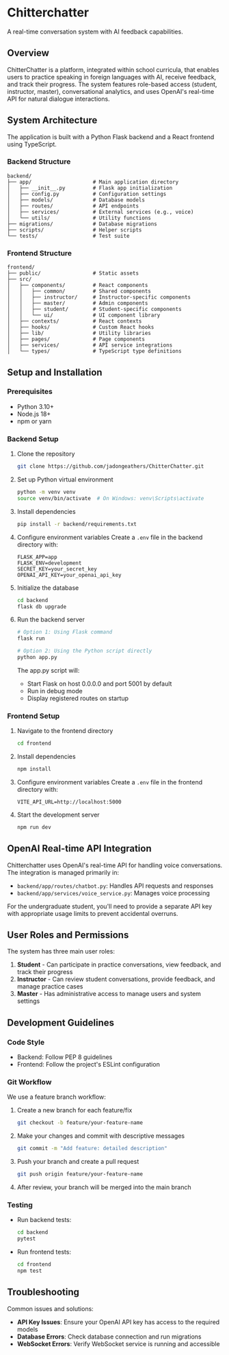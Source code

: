 # Chitterchatter

A real-time conversation system with AI feedback capabilities.

## Overview

ChitterChatter is a platform, integrated within school curricula, that enables users to practice speaking in foreign languages with AI, receive feedback, and track their progress. The system features role-based access (student, instructor, master), conversational analytics, and uses OpenAI's real-time API for natural dialogue interactions.

## System Architecture

The application is built with a Python Flask backend and a React frontend using TypeScript.

### Backend Structure

```
backend/
├── app/                    # Main application directory
│   ├── __init__.py         # Flask app initialization
│   ├── config.py           # Configuration settings
│   ├── models/             # Database models
│   ├── routes/             # API endpoints 
│   ├── services/           # External services (e.g., voice)
│   └── utils/              # Utility functions
├── migrations/             # Database migrations
├── scripts/                # Helper scripts
└── tests/                  # Test suite
```

### Frontend Structure

```
frontend/
├── public/                 # Static assets
├── src/
│   ├── components/         # React components
│   │   ├── common/         # Shared components 
│   │   ├── instructor/     # Instructor-specific components
│   │   ├── master/         # Admin components
│   │   ├── student/        # Student-specific components
│   │   └── ui/             # UI component library
│   ├── contexts/           # React contexts
│   ├── hooks/              # Custom React hooks
│   ├── lib/                # Utility libraries
│   ├── pages/              # Page components
│   ├── services/           # API service integrations
│   └── types/              # TypeScript type definitions
```

## Setup and Installation

### Prerequisites

- Python 3.10+
- Node.js 18+
- npm or yarn

### Backend Setup

1. Clone the repository
   ```bash
   git clone https://github.com/jadongeathers/ChitterChatter.git
   ```

2. Set up Python virtual environment
   ```bash
   python -m venv venv
   source venv/bin/activate  # On Windows: venv\Scripts\activate
   ```

3. Install dependencies
   ```bash
   pip install -r backend/requirements.txt
   ```

4. Configure environment variables
   Create a `.env` file in the backend directory with:
   ```
   FLASK_APP=app
   FLASK_ENV=development
   SECRET_KEY=your_secret_key
   OPENAI_API_KEY=your_openai_api_key
   ```

5. Initialize the database
   ```bash
   cd backend
   flask db upgrade
   ```

6. Run the backend server
   ```bash
   # Option 1: Using Flask command
   flask run
   
   # Option 2: Using the Python script directly
   python app.py
   ```

   The app.py script will:
   - Start Flask on host 0.0.0.0 and port 5001 by default
   - Run in debug mode
   - Display registered routes on startup

### Frontend Setup

1. Navigate to the frontend directory
   ```bash
   cd frontend
   ```

2. Install dependencies
   ```bash
   npm install
   ```

3. Configure environment variables
   Create a `.env` file in the frontend directory with:
   ```
   VITE_API_URL=http://localhost:5000
   ```

4. Start the development server
   ```bash
   npm run dev
   ```

## OpenAI Real-time API Integration

Chitterchatter uses OpenAI's real-time API for handling voice conversations. The integration is managed primarily in:

- `backend/app/routes/chatbot.py`: Handles API requests and responses
- `backend/app/services/voice_service.py`: Manages voice processing 

For the undergraduate student, you'll need to provide a separate API key with appropriate usage limits to prevent accidental overruns.

## User Roles and Permissions

The system has three main user roles:

1. **Student** - Can participate in practice conversations, view feedback, and track their progress
2. **Instructor** - Can review student conversations, provide feedback, and manage practice cases
3. **Master** - Has administrative access to manage users and system settings

## Development Guidelines

### Code Style

- Backend: Follow PEP 8 guidelines
- Frontend: Follow the project's ESLint configuration

### Git Workflow

We use a feature branch workflow:

1. Create a new branch for each feature/fix
   ```bash
   git checkout -b feature/your-feature-name
   ```

2. Make your changes and commit with descriptive messages
   ```bash
   git commit -m "Add feature: detailed description"
   ```

3. Push your branch and create a pull request
   ```bash
   git push origin feature/your-feature-name
   ```

4. After review, your branch will be merged into the main branch

### Testing

- Run backend tests:
  ```bash
  cd backend
  pytest
  ```

- Run frontend tests:
  ```bash
  cd frontend
  npm test
  ```

## Troubleshooting

Common issues and solutions:

- **API Key Issues**: Ensure your OpenAI API key has access to the required models
- **Database Errors**: Check database connection and run migrations
- **WebSocket Errors**: Verify WebSocket service is running and accessible
